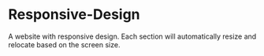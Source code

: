 # Responsive-Design

A website with responsive design. 
Each section will automatically resize and relocate based on the screen size.

